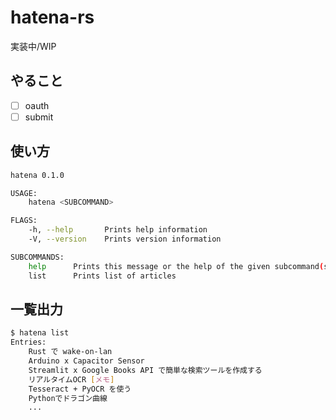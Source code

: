 # hatena-rs
実装中/WIP

## やること
- [ ] oauth
- [ ] submit

## 使い方
```sh
hatena 0.1.0

USAGE:
    hatena <SUBCOMMAND>

FLAGS:
    -h, --help       Prints help information
    -V, --version    Prints version information

SUBCOMMANDS:
    help      Prints this message or the help of the given subcommand(s)
    list      Prints list of articles
```

##  一覧出力
```sh
$ hatena list
Entries:
    Rust で wake-on-lan
    Arduino x Capacitor Sensor
    Streamlit x Google Books API で簡単な検索ツールを作成する
    リアルタイムOCR [メモ]
    Tesseract + PyOCR を使う
    Pythonでドラゴン曲線
    ...
```